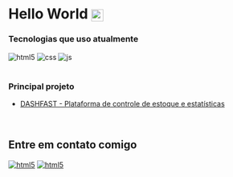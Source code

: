 <h1> Hello World <img align="center" width="24" alt="html5" src="https://c.tenor.com/WXJXOkgr5FoAAAAj/smiley-emoji.gif" /> </h1>

### Tecnologias que uso atualmente

<div style="display: inline_block">
  <img align="center" alt="html5" src="https://img.shields.io/badge/HTML5-E34F26?style=for-the-badge&logo=html5&logoColor=white" />
  <img align="center" alt="css" src="https://img.shields.io/badge/CSS3-1572B6?style=for-the-badge&logo=css3&logoColor=white" />
  <img align="center" alt="js" src="https://img.shields.io/badge/JavaScript-F7DF1E?style=for-the-badge&logo=javascript&logoColor=black" />
</div><br/>

### Principal projeto

- [ DASHFAST - Plataforma de controle de estoque e estatísticas ](https://dashfast.netlify.app)<br/>
<br/>

## Entre em contato comigo

<div style="display: inline_block">
<a href="mailto:Rafaellsilveira1357@gmail.com"><img align="center" alt="html5" src="https://img.shields.io/badge/Gmail-D14836?style=for-the-badge&logo=gmail&logoColor=white" /></a>
<a href="https://www.linkedin.com/in/rafael-silveira-4b8368219/"><img align="center" alt="html5" src="https://img.shields.io/badge/LinkedIn-0077B5?style=for-the-badge&logo=linkedin&logoColor=white" /></a>
</div>
